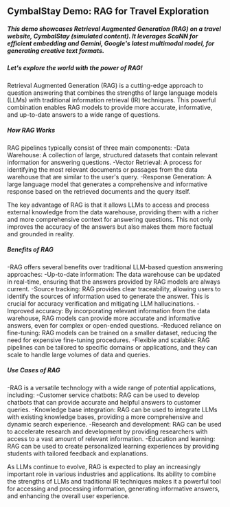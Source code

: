 ## CymbalStay Demo: RAG for Travel Exploration
##### This demo showcases Retrieval Augmented Generation (RAG) on a travel website, CymbalStay (simulated content). It leverages ScaNN for efficient embedding and Gemini, Google's latest multimodal model, for generating creative text formats.

##### Let's explore the world with the power of RAG!

Retrieval Augmented Generation (RAG) is a cutting-edge approach to question answering that combines the strengths of large language models (LLMs) with traditional information retrieval (IR) techniques. This powerful combination enables RAG models to provide more accurate, informative, and up-to-date answers to a wide range of questions.

##### How RAG Works
RAG pipelines typically consist of three main components:
-Data Warehouse: A collection of large, structured datasets that contain relevant information for answering questions.
-Vector Retrieval: A process for identifying the most relevant documents or passages from the data warehouse that are similar to the user's query.
-Response Generation: A large language model that generates a comprehensive and informative response based on the retrieved documents and the query itself.

The key advantage of RAG is that it allows LLMs to access and process external knowledge from the data warehouse, providing them with a richer and more comprehensive context for answering questions. This not only improves the accuracy of the answers but also makes them more factual and grounded in reality.

##### Benefits of RAG
-RAG offers several benefits over traditional LLM-based question answering approaches:
-Up-to-date information: The data warehouse can be updated in real-time, ensuring that the answers provided by RAG models are always current.
-Source tracking: RAG provides clear traceability, allowing users to identify the sources of information used to generate the answer. This is crucial for accuracy verification and mitigating LLM hallucinations.
-Improved accuracy: By incorporating relevant information from the data warehouse, RAG models can provide more accurate and informative answers, even for complex or open-ended questions.
-Reduced reliance on fine-tuning: RAG models can be trained on a smaller dataset, reducing the need for expensive fine-tuning procedures.
-Flexible and scalable: RAG pipelines can be tailored to specific domains or applications, and they can scale to handle large volumes of data and queries.

##### Use Cases of RAG
-RAG is a versatile technology with a wide range of potential applications, including:
-Customer service chatbots: RAG can be used to develop chatbots that can provide accurate and helpful answers to customer queries.
-Knowledge base integration: RAG can be used to integrate LLMs with existing knowledge bases, providing a more comprehensive and dynamic search experience.
-Research and development: RAG can be used to accelerate research and development by providing researchers with access to a vast amount of relevant information.
-Education and learning: RAG can be used to create personalized learning experiences by providing students with tailored feedback and explanations.

As LLMs continue to evolve, RAG is expected to play an increasingly important role in various industries and applications. Its ability to combine the strengths of LLMs and traditional IR techniques makes it a powerful tool for accessing and processing information, generating informative answers, and enhancing the overall user experience.
